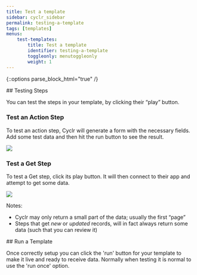 ```yaml
---
title: Test a template
sidebar: cyclr_sidebar
permalink: testing-a-template
tags: [templates]
menus:
    test-templates:
        title: Test a template
        identifier: testing-a-template
        toggleonly: menutoggleonly
        weight: 1
---
```

{::options parse_block_html="true" /}
<section class="card">
## Testing Steps

You can test the steps in your template, by clicking their “play” button.

### Test an Action Step

To test an action step, Cyclr will generate a form with the necessary fields. Add some test data and then hit the run button to see the result.

![](./images/test-action-step.gif)

### Test a Get Step

To test a Get step, click its play button. It will then connect to their app and attempt to get some data.

![](./images/test-get-step.gif)

Notes:

*   Cyclr may only return a small part of the data; usually the first “page”
*   Steps that get _new_ or _updated_ records, will in fact always return some data (such that you can review it)


</section>
<section class="card">
## Run a Template

Once correctly setup  you can click the 'run' button for your template to make it live and ready to receive data. Normally when testing it is normal to use the 'run once' option.


</section>
